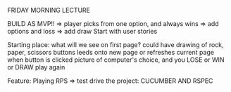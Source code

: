 FRIDAY MORNING LECTURE

BUILD AS MVP!! => player picks from one option, and always wins => add options and loss => add draw
Start with user stories

Starting place:
what will we see on first page?
		could have drawing of rock, paper, scissors buttons
		leeds onto new page or refreshes current page when button is clicked
		picture of computer's choice, and you LOSE or WIN or DRAW
		play again

Feature: Playing RPS => test drive the project: CUCUMBER AND RSPEC

